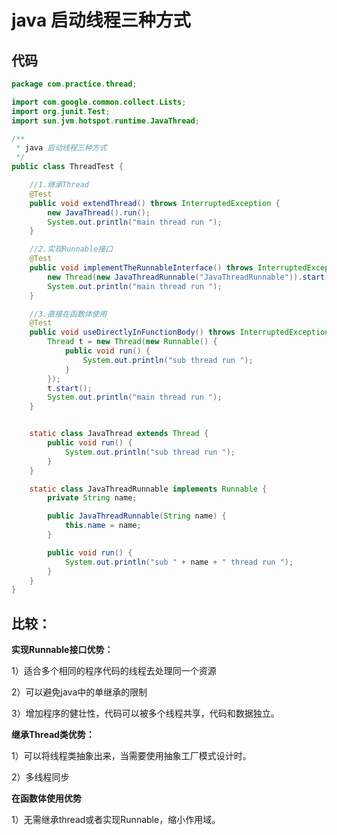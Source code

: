 # java 启动线程三种方式

## 代码

```java
package com.practice.thread;

import com.google.common.collect.Lists;
import org.junit.Test;
import sun.jvm.hotspot.runtime.JavaThread;

/**
 * java 启动线程三种方式
 */
public class ThreadTest {

    //1.继承Thread
    @Test
    public void extendThread() throws InterruptedException {
        new JavaThread().run();
        System.out.println("main thread run ");
    }

    //2.实现Runnable接口
    @Test
    public void implementTheRunnableInterface() throws InterruptedException {
        new Thread(new JavaThreadRunnable("JavaThreadRunnable")).start();
        System.out.println("main thread run ");
    }

    //3.直接在函数体使用
    @Test
    public void useDirectlyInFunctionBody() throws InterruptedException {
        Thread t = new Thread(new Runnable() {
            public void run() {
                System.out.println("sub thread run ");
            }
        });
        t.start();
        System.out.println("main thread run ");
    }


    static class JavaThread extends Thread {
        public void run() {
            System.out.println("sub thread run ");
        }
    }

    static class JavaThreadRunnable implements Runnable {
        private String name;

        public JavaThreadRunnable(String name) {
            this.name = name;
        }

        public void run() {
            System.out.println("sub " + name + " thread run ");
        }
    }
}

```




## 比较：

**实现Runnable接口优势：**

1）适合多个相同的程序代码的线程去处理同一个资源

2）可以避免java中的单继承的限制

3）增加程序的健壮性，代码可以被多个线程共享，代码和数据独立。

**继承Thread类优势：**

1）可以将线程类抽象出来，当需要使用抽象工厂模式设计时。

2）多线程同步

**在函数体使用优势**

1）无需继承thread或者实现Runnable，缩小作用域。